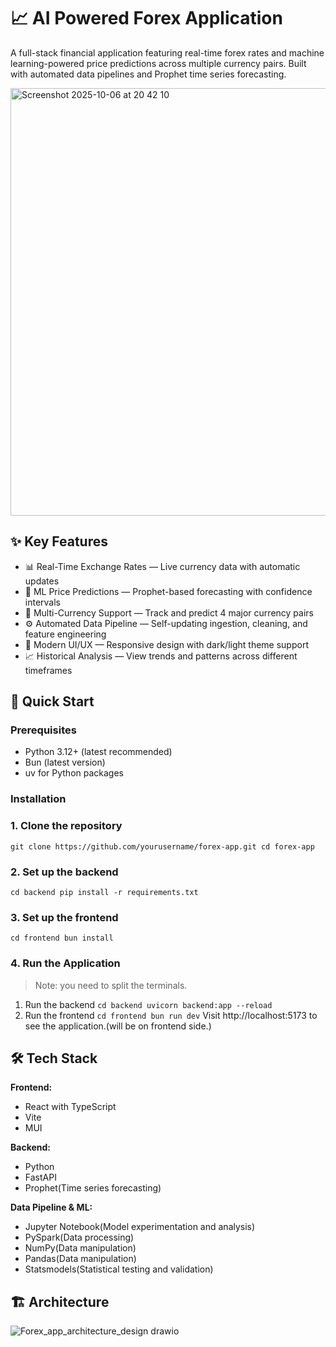 # 📈 AI Powered Forex Application
A full-stack financial application featuring real-time forex rates and machine learning-powered price predictions across multiple currency pairs. 
Built with automated data pipelines and Prophet time series forecasting.

<img width="1408" height="684" alt="Screenshot 2025-10-06 at 20 42 10" src="https://github.com/user-attachments/assets/963f6c95-07d3-4527-b323-0c95701edbc8" />

## ✨ Key Features
- 📊 Real-Time Exchange Rates — Live currency data with automatic updates
- 🤖 ML Price Predictions — Prophet-based forecasting with confidence intervals
- 💱 Multi-Currency Support — Track and predict 4 major currency pairs
- ⚙️ Automated Data Pipeline — Self-updating ingestion, cleaning, and feature engineering
- 🎨 Modern UI/UX — Responsive design with dark/light theme support
- 📈 Historical Analysis — View trends and patterns across different timeframes

## 🚀 Quick Start

### Prerequisites
- Python 3.12+ (latest recommended)
- Bun (latest version)
- uv for Python packages

### Installation
### 1. Clone the repository
`git clone https://github.com/yourusername/forex-app.git
cd forex-app`

### 2. Set up the backend
`cd backend
pip install -r requirements.txt`

### 3. Set up the frontend
`cd frontend
bun install`

### 4. Run the Application
> Note: you need to split the terminals.
1. Run the backend
`cd backend
uvicorn backend:app --reload`
2. Run the frontend
`cd frontend
bun run dev`
Visit http://localhost:5173 to see the application.(will be on frontend side.)

## 🛠️ Tech Stack

**Frontend:**
- React with TypeScript
- Vite
- MUI

**Backend:**
- Python
- FastAPI
- Prophet(Time series forecasting)

**Data Pipeline & ML:**
- Jupyter Notebook(Model experimentation and analysis)
- PySpark(Data processing)
- NumPy(Data manipulation)
- Pandas(Data manipulation)
- Statsmodels(Statistical testing and validation)

## 🏗️ Architecture
![Forex_app_architecture_design drawio](https://github.com/user-attachments/assets/65258927-31ee-4268-9401-7a89ddb4089b)

